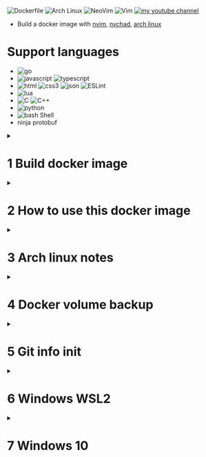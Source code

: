 ![Dockerfile](https://img.shields.io/badge/Docker-2CA5E0?style=for-the-badge&logo=docker&logoColor=white "dockerfile")
![Arch Linux](https://img.shields.io/badge/Arch_Linux-1793D1?style=for-the-badge&logo=arch-linux&logoColor=white "Arch Linux")
![NeoVim](https://img.shields.io/badge/NeoVim-%2357A143.svg?&style=for-the-badge&logo=neovim&logoColor=white "Neovim")
![Vim](https://img.shields.io/badge/VIM-%2311AB00.svg?&style=for-the-badge&logo=vim&logoColor=white "Vim")
[![my youtube channel](https://img.shields.io/badge/YouTube-FF0000?style=for-the-badge&logo=youtube&logoColor=white "碼農問祕")](https://www.youtube.com/channel/UCGry1v6wLt6AeQZ2J_7YgrA)

- Build a docker image with [nvim](https://neovim.io/), [nvchad](https://nvchad.github.io/), [arch linux](https://archlinux.org/)

# Support languages

- ![go](https://img.shields.io/badge/Go-00ADD8?style=for-the-badge&logo=go&logoColor=white "Go")
- ![javascript](https://img.shields.io/badge/JavaScript-323330?style=for-the-badge&logo=javascript&logoColor=F7DF1E "JavaScript")  ![typescript](https://img.shields.io/badge/TypeScript-007ACC?style=for-the-badge&logo=typescript&logoColor=white "typescript")
- ![html](https://img.shields.io/badge/HTML5-E34F26?style=for-the-badge&logo=html5&logoColor=white "HTML") ![css3](https://img.shields.io/badge/CSS3-1572B6?style=for-the-badge&logo=CSS3&logoColor=white "css3") ![json](https://img.shields.io/badge/json-5E5C5C?style=for-the-badge&logo=json&logoColor=white "json" ) ![ESLint](https://img.shields.io/badge/eslint-3A33D1?style=for-the-badge&logo=eslint&logoColor=white "ESLint")
- ![lua](https://img.shields.io/badge/Lua-2C2D72?style=for-the-badge&logo=lua&logoColor=white "lua")
- ![C](https://img.shields.io/badge/C-00599C?style=for-the-badge&logo=c&logoColor=white "C") ![C++](https://img.shields.io/badge/C%2B%2B-00599C?style=for-the-badge&logo=c%2B%2B&logoColor=white "C++")
- ![python](https://img.shields.io/badge/Python-FFD43B?style=for-the-badge&logo=python&logoColor=blue "python")
- ![bash Shell](https://img.shields.io/badge/Shell_Script-121011?style=for-the-badge&logo=gnu-bash&logoColor=white "bash shell")
- ninja protobuf

<details markdown='1'>
    <summary><h1>1 Build docker image</h1></summary>

    1. update the base image

    ```sh
    docker images
    docker pull archlinux:base-devel
    docker images # list images again
    # Remove all dangling images
    docker image prune
    ```

    2. build the image

    ```sh
    docker build -f Dockerfile.dev.build -t zane/dev .
    ```
</details>

<details markdown='1'>
    <summary><h1>2 How to use this docker image</h1></summary>

    - create a docker volume if you want it

    ```sh
    docker volume create nvim_red_duck
    ```


<details markdown='1'>
    <summary><h2>2.1 docker compose lifecycle</h2></summary>

### 2.1.1 creating and starting a container

0. the env file

- rename `.env.example` to `.env`
- fill `.env` file with your dir info.

1. start docker compose services

```sh
cd nvim-nvchad-dockerize
# using .env file
docker-compose run --service-ports dev
# or using another env file
docker-compose --env-file <.env.example> run --service-ports dev
```

then, the nvim container is creaded and login the shell.

2. connect to the container in other terms

```sh
# get the id of nvim container
docker ps -a
docker exec -it <the nvim container id> bash
```

4. exit in the first term and docker rm ...

### 2.1.2 starting an exited container

```sh
docker start -ai <exited container id>
docker exec -it <running container id> bash
```

</details>

<details markdown='1'>
    <summary><h2>2.2 docker lifecycle without docker compose</h2></summary>

### 2.2.1 start a new container in the first term

```sh
docker run -it -p 3000:3000 -p 4000:4000 -p 8000:8000 -p 9000:9000 -v c:\a:/home/nv/a -v c:\Users\username\.ssh:/home/nv/.ssh -v "//var/run/docker.sock:/var/run/docker.sock" zane/dev

sudo chmod 600 /home/nv/.ssh/config
```

### 2.2.2 start a exited container

```sh
docker start -ai <exited container id>
```

### 2.2.3 connect to the running container

```sh
docker exec -it <running container id> bash

# as root
docker exec -u 0  -it <running container id> bash
```

### 2.2.4 exit in the first term and docker rm ...

</details>

<details markdown='1'>
    <summary><h2>2.3 After a contain first running</h2></summary>


### 2.3.1 init nvim

1. start nvim, then :qa
2. start nvim, then :checkhealth

### 2.3.2 update nvchad if you want

```
<lead> + u + u
```

### 2.3.3 Go to [5 Git info init](#5-git-info-init)

</details>

</details>

<details markdown='1'>
    <summary><h1>3 Arch linux notes </h1></summary> 

## 3.1 set mirrorlist

```sh
# in docker # as root
reflector -f 5 --country 'United States' --protocol https --sort rate  --download-timeout 2 --save /etc/pacman.d/mirrorlist

reflector -f 5 --country 'United States' \
--protocol https \
--sort rate \
--download-timeout 2 \
--completion-percent 100 \
--save /etc/pacman.d/mirrorlist
```

</details>

<details markdown='1'>
    <summary><h1>4 Docker volume backup</h1></summary>

## 4.1 cp "old_volume" to "new_volume" 
```sh
docker volume create --name new_volume

docker container run --rm -it \
           -v old_volume:/from \
           -v new_volume:/to \
           alpine ash -c "cd /from ; cp -av . /to"
```

</details>


<details markdown='1'>
    <summary><h1>5 Git info init</h1></summary>

```sh
git init .

# change to the main branch
git config --global init.defaultBranch <main>
git branch -m <main>

# project settings, not globle
git config user.name <"monster">
git config user.email <"i@monster">
git remote -v

# edit the git settings file
git config --global --edit
```

## using a key for git in shell

```sh
GIT_SSH_COMMAND="ssh -i ~/.ssh/a_private_key" git push origin main
```

</details>


<details markdown='1'>
    <summary><h1>6 Windows WSL2</h1></summary>

## 6.1 restart WSL2 for vmmem process

1. shoutdown WSL
```sh
wsl --shutdown
```

2. then, docker-desk ask you restart the WSL2, or right click docker-desk icon and click restart.

## 6.2 free memeory >2GB by closing WSL2 and docker for other heavy app

1. close docker desktop
2. shoutdown WSL2

</details>

<details markdown='1'>
    <summary><h1>7 Windows 10</h1></summary>

## 7.1 Install Neovim QT

- [neovim-qt](https://github.com/equalsraf/neovim-qt)

- Maybe reinsall replace update it from old version of neovim-qt

- Maybe remove nvchad first before reinstall neovim-qt

```
# windows
rd -r ~\AppData\Local\nvim
rd -r ~\AppData\Local\nvim-data
```

```
choco install neovim
```

## 7.2 Fix Windows 10 Port Error

### 7.2.1 Port Error

```
docker start -ai 590d

Error response from daemon: Ports are not available: exposing port TCP 127.0.0.1:4000 -> 0.0.0.0:0: listen tcp 127.0.0.1:4000: bind: An attempt was made to access a socket in a way forbidden by its access permissions.
```

#### 7.2.2 Restart Windws winnat for port error

Run comands as administrator

```
net stop winnat
net start winnat
```

</details>